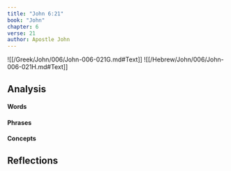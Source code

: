 ```yaml
---
title: "John 6:21"
book: "John"
chapter: 6
verse: 21
author: Apostle John
---
```

![[/Greek/John/006/John-006-021G.md#Text]]
![[/Hebrew/John/006/John-006-021H.md#Text]]

## Analysis

#### Words

#### Phrases

#### Concepts

## Reflections
